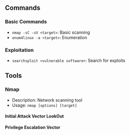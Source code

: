 ## Commands

### Basic Commands
- `nmap -sC -sV <target>`: Basic scanning
- `enum4linux -a <target>`: Enumeration

### Exploitation
- `searchsploit <vulnerable software>`: Search for exploits

## Tools

### Nmap
- Description: Network scanning tool
- Usage: `nmap [options] [target]`

#### Initial Attack Vector LookOut
#### Privilege Escalation Vector